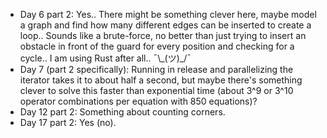 - Day 6 part 2: Yes.. There might be something clever here, maybe model a graph and find how many different edges can be inserted to create a loop.. Sounds like a brute-force, no better than just trying to insert an obstacle in front of the guard for every position and checking for a cycle.. I am using Rust after all.. ¯\\\_(ツ)\_/¯
- Day 7 (part 2 specifically): Running in release and parallelizing the iterator takes it to about half a second, but maybe there's something clever to solve this faster than exponential time (about 3^9 or 3^10 operator combinations per equation with 850 equations)?
- Day 12 part 2: Something about counting corners.
- Day 17 part 2: Yes (no).
